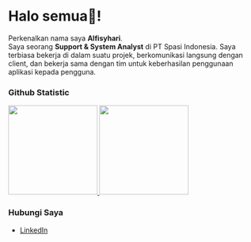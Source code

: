 # Halo semua👋!

Perkenalkan nama saya **Alfisyhari**.\
Saya seorang **Support & System Analyst** di PT Spasi Indonesia. Saya terbiasa bekerja di dalam suatu projek, berkomunikasi langsung dengan client, dan bekerja sama dengan tim untuk keberhasilan penggunaan aplikasi kepada pengguna.

### Github Statistic
<p align="left">
<a href="https://github.com/dimasmds">
  <img height="180em" src="https://github-readme-stats-eight-theta.vercel.app/api?username=alfisyhari&show_icons=true&theme=algolia&include_all_commits=true&count_private=true"/>
  <img height="180em" src="https://github-readme-stats-eight-theta.vercel.app/api/top-langs/?username=dimasmds&layout=compact&langs_count=8&theme=algolia"/>
</a>
</p>

### Hubungi Saya
- <a href="https://linkedin.com/in/alfisyhari/">LinkedIn</a>
